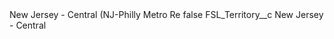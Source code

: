 <?xml version="1.0" encoding="UTF-8"?>
<CustomMetadata xmlns="http://soap.sforce.com/2006/04/metadata" xmlns:xsi="http://www.w3.org/2001/XMLSchema-instance" xmlns:xsd="http://www.w3.org/2001/XMLSchema">
    <label>New Jersey - Central (NJ-Philly Metro Re</label>
    <protected>false</protected>
    <values>
        <field>FSL_Territory__c</field>
        <value xsi:type="xsd:string">New Jersey - Central</value>
    </values>
</CustomMetadata>
